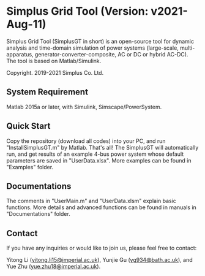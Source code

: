 # Simplus Grid Tool (Version: v2021-Aug-11)

Simplus Grid Tool (SimplusGT in short) is an open-source tool for dynamic analysis and time-domain simulation of power systems (large-scale, multi-apparatus, generator-converter-composite, AC or DC or hybrid AC-DC). The tool is based on Matlab/Simulink.

Copyright. 2019-2021 Simplus Co. Ltd.

## System Requirement

Matlab 2015a or later, with Simulink, Simscape/PowerSystem.

## Quick Start

Copy the repository (download all codes) into your PC, and run "InstallSimplusGT.m" by Matlab. That's all! The SimplusGT will automatically run, and get results of an example 4-bus power system whose default parameters are saved in "UserData.xlsx". More examples can be found in "Examples" folder.

## Documentations

The comments in "UserMain.m" and "UserData.xlsm" explain basic functions. More details and advanced functions can be found in manuals in "Documentations" folder.

## Contact

If you have any inquiries or would like to join us, please feel free to contact:

Yitong Li (yitong.li15@imperial.ac.uk), Yunjie Gu (yg934@bath.ac.uk), and Yue Zhu (yue.zhu18@imperial.ac.uk).